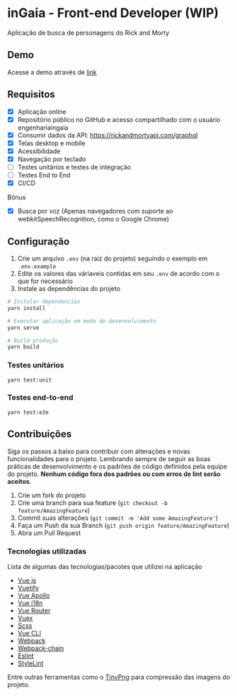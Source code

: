 # inGaia - Front-end Developer (WIP)
Aplicação de busca de personagens do Rick and Morty

## Demo
Acesse a demo através de [link](https://guilhermeab.github.io/ingaia-web/#/)

## Requisitos

- [x] Aplicação online
- [x] Repositório público no GitHub e acesso compartilhado com o usuário engenhariaingaia
- [x] Consumir dados da API: https://rickandmortyapi.com/graphql
- [x] Telas desktop e mobile
- [x] Acessibilidade
- [x] Navegação por teclado
- [ ] Testes unitários e testes de integração
- [ ] Testes End to End
- [x] CI/CD

Bônus

- [x] Busca por voz (Apenas navegadores com suporte ao webkitSpeechRecognition, como o Google Chrome)

## Configuração

1. Crie um arquivo `.env` (na raiz do projeto) seguindo o exemplo em `.env.example`
2. Edite os valores das váriaveis contidas em seu `.env` de acordo com o que for necessário
3. Instale as dependências do projeto

```sh
# Instalar dependencias
yarn install
```

```sh
# Executar aplicação em modo de desenvolvimento
yarn serve
```

```sh
# Build produção
yarn build
```

### Testes unitários
```
yarn test:unit
```

### Testes end-to-end
```
yarn test:e2e
```

## Contribuições

Siga os passos a baixo para contribuir com alterações e novas funcionalidades para o projeto. Lembrando sempre de seguir as boas práticas de desenvolvimento e os padrões de código definidos pela equipe do projeto. **Nenhum código fora dos padrões ou com erros de lint serão aceitos**.

1. Crie um fork do projeto
2. Crie uma branch para sua feature (`git checkout -b feature/AmazingFeature`)
3. Commit suas alterações (`git commit -m 'Add some AmazingFeature'`)
4. Faça um Push da sua Branch  (`git push origin feature/AmazingFeature`)
5. Abra um Pull Request

### Tecnologias utilizadas

Lista de algumas das tecnologias/pacotes que utilizei na aplicação

* [Vue.js](https://vuejs.org/)
* [Vuetify](https://vuetifyjs.com/en/)
* [Vue Apollo](https://apollo.vuejs.org/)
* [Vue i18n](https://kazupon.github.io/vue-i18n/)
* [Vue Router](https://router.vuejs.org/)
* [Vuex](https://vuex.vuejs.org/)
* [Scss](https://sass-lang.com/)
* [Vue CLI](https://cli.vuejs.org/)
* [Webpack](https://webpack.js.org/)
* [Webpack-chain](https://github.com/neutrinojs/webpack-chain)
* [Eslint](https://eslint.org/)
* [StyleLint](https://stylelint.io/)

Entre outras ferramentas como o [TinyPng](https://tinypng.com/) para compressão das imagens do projeto.

